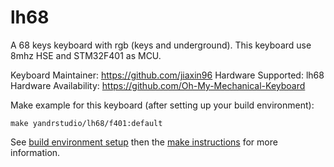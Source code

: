 lh68
===

A 68 keys keyboard with rgb (keys and underground).
This keyboard use 8mhz HSE and STM32F401 as MCU.

Keyboard Maintainer: https://github.com/jiaxin96
Hardware Supported: lh68
Hardware Availability: https://github.com/Oh-My-Mechanical-Keyboard 

Make example for this keyboard (after setting up your build environment):

    make yandrstudio/lh68/f401:default

See [build environment setup](https://docs.qmk.fm/#/getting_started_build_tools) then the [make instructions](https://docs.qmk.fm/#/getting_started_make_guide) for more information.

